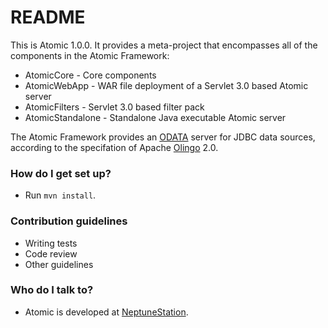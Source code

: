 # README #

This is Atomic 1.0.0.  It provides a meta-project that encompasses all
of the components in the Atomic Framework:

* AtomicCore - Core components
* AtomicWebApp - WAR file deployment of a Servlet 3.0 based Atomic
  server
* AtomicFilters - Servlet 3.0 based filter pack
* AtomicStandalone - Standalone Java executable Atomic server

The Atomic Framework provides an [ODATA](http://www.odata.org/) server
for JDBC data sources, according to the specifation of Apache
[Olingo](http://olingo.apache.org/) 2.0.

### How do I get set up? ###

* Run `mvn install`.

### Contribution guidelines ###

* Writing tests
* Code review
* Other guidelines

### Who do I talk to? ###

* Atomic is developed at
  [NeptuneStation](http://www.neptunestation.com/).
